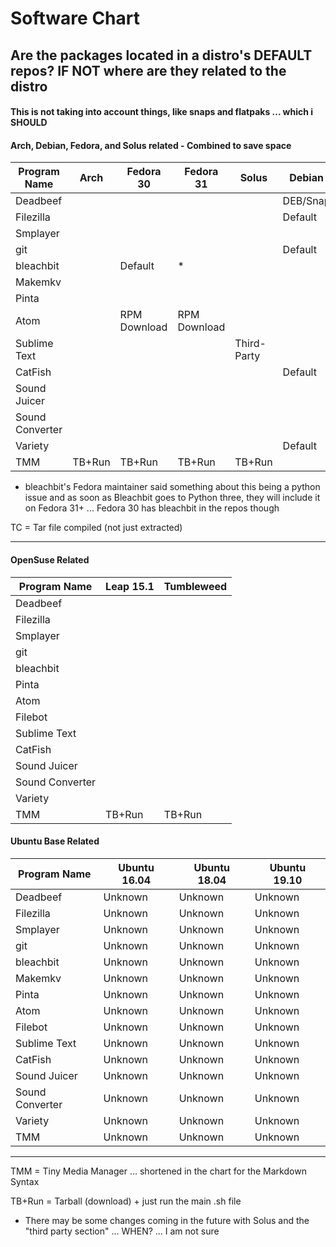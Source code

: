 
# Software Chart

## Are the packages located in a distro's DEFAULT repos?  IF NOT where are they related to the distro

#### This is not taking into account things,  like snaps and flatpaks ... which i SHOULD

#### Arch, Debian, Fedora, and Solus related - Combined to save space

| Program Name    | Arch   | Fedora 30    | Fedora 31    | Solus       | Debian   |
| --------------- | ------ | ------------ | ------------ | ----------- | -------- |
| Deadbeef        |        |              |              |             | DEB/Snap |
| Filezilla       |        |              |              |             | Default  |
| Smplayer        |        |              |              |             |          |
| git             |        |              |              |             | Default  |
| bleachbit       |        |        Default      | *            |             |          |
| Makemkv         |        |              |              |             |          |
| Pinta           |        |              |              |             |          |
| Atom            |        | RPM Download | RPM Download |             |          |
| Sublime Text    |        |              |              | Third-Party |          |
| CatFish         |        |              |              |             | Default  |
| Sound Juicer    |        |              |              |             |          |
| Sound Converter |        |              |              |             |          |
| Variety         |        |              |              |             | Default  |
| TMM             | TB+Run | TB+Run       | TB+Run       | TB+Run      |          |

* bleachbit's Fedora maintainer said something about this being a python issue and as soon as Bleachbit goes to Python three, they will include it on Fedora 31+ ... Fedora 30 has bleachbit in the repos though

TC = Tar file compiled (not just extracted)

---

#### OpenSuse Related

| Program Name    | Leap 15.1 | Tumbleweed |
| --------------- | --------- | ---------- |
| Deadbeef        |           |            |
| Filezilla       |           |            |
| Smplayer        |           |            |
| git             |           |            |
| bleachbit       |           |            |
| Pinta           |           |            |
| Atom            |           |            |
| Filebot         |           |            |
| Sublime Text    |           |            |
| CatFish         |           |            |
| Sound Juicer    |           |            |
| Sound Converter |           |            |
| Variety         |           |            |
| TMM             | TB+Run    | TB+Run     |

#### Ubuntu Base Related

| Program Name    | Ubuntu 16.04 | Ubuntu 18.04 | Ubuntu 19.10 |
| --------------- | ------------ | ------------ | ------------ |
| Deadbeef        | Unknown      | Unknown      | Unknown      |
| Filezilla       | Unknown      | Unknown      | Unknown      |
| Smplayer        | Unknown      | Unknown      | Unknown      |
| git             | Unknown      | Unknown      | Unknown      |
| bleachbit       | Unknown      | Unknown      | Unknown      |
| Makemkv         | Unknown      | Unknown      | Unknown      |
| Pinta           | Unknown      | Unknown      | Unknown      |
| Atom            | Unknown      | Unknown      | Unknown      |
| Filebot         | Unknown      | Unknown      | Unknown      |
| Sublime Text    | Unknown      | Unknown      | Unknown      |
| CatFish         | Unknown      | Unknown      | Unknown      |
| Sound Juicer    | Unknown      | Unknown      | Unknown      |
| Sound Converter | Unknown      | Unknown      | Unknown      |
| Variety         | Unknown      | Unknown      | Unknown      |
| TMM             | Unknown      | Unknown      | Unknown      |

---
TMM = Tiny Media Manager ... shortened in the chart for the Markdown Syntax

TB+Run = Tarball (download) + just run the main .sh file

* There may be some changes coming in the future with Solus and the "third party section" ... WHEN? ... I am not sure
